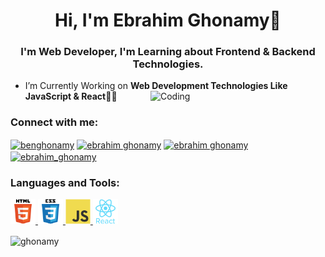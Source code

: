 <h1 align="center">Hi, I'm Ebrahim Ghonamy👋</h1>
<h3 align="center">
  I'm Web Developer, I'm Learning about Frontend & Backend Technologies.
</h3>

- I’m Currently Working on **Web Development Technologies Like JavaScript &
React**👨‍💻
<img
  align="right"
  width="280"
  src="https://media.tenor.com/6JptszQgCnkAAAAj/text-work.gif"
  alt="Coding"
/>
<h3 align="left">Connect with me:</h3>
<p align="left">
  <a href="https://twitter.com/benghonamy" target="blank"
    ><img
      align="center"
      src="https://raw.githubusercontent.com/rahuldkjain/github-profile-readme-generator/master/src/images/icons/Social/twitter.svg"
      alt="benghonamy"
      height="30"
      width="40"
  /></a>
  <a href="https://linkedin.com/in/ibrahim-ghonamy" target="blank"
    ><img
      align="center"
      src="https://raw.githubusercontent.com/rahuldkjain/github-profile-readme-generator/master/src/images/icons/Social/linked-in-alt.svg"
      alt="ebrahim ghonamy"
      height="30"
      width="40"
  /></a>
  <a href="https://fb.com/ebrahim ghonamy" target="blank"
    ><img
      align="center"
      src="https://raw.githubusercontent.com/rahuldkjain/github-profile-readme-generator/master/src/images/icons/Social/facebook.svg"
      alt="ebrahim ghonamy"
      height="30"
      width="40"
  /></a>
  <a href="https://instagram.com/ebrahim_ghonamy" target="blank"
    ><img
      align="center"
      src="https://raw.githubusercontent.com/rahuldkjain/github-profile-readme-generator/master/src/images/icons/Social/instagram.svg"
      alt="ebrahim_ghonamy"
      height="30"
      width="40"
  /></a>
</p>

<h3 align="left">Languages and Tools:</h3>
<p align="left">
  <a href="https://www.w3.org/html/" target="_blank" rel="noreferrer">
    <img
      src="https://raw.githubusercontent.com/devicons/devicon/master/icons/html5/html5-original-wordmark.svg"
      alt="html5"
      width="40"
      height="40"
    />
  </a>
  <a href="https://www.w3schools.com/css/" target="_blank" rel="noreferrer">
    <img
      src="https://raw.githubusercontent.com/devicons/devicon/master/icons/css3/css3-original-wordmark.svg"
      alt="css3"
      width="40"
      height="40"
    />
  </a>
  <a
    href="https://developer.mozilla.org/en-US/docs/Web/JavaScript"
    target="_blank"
    rel="noreferrer"
  >
    <img
      src="https://raw.githubusercontent.com/devicons/devicon/master/icons/javascript/javascript-original.svg"
      alt="javascript"
      width="40"
      height="40"
    />
  </a>
  <a href="https://reactjs.org/" target="_blank" rel="noreferrer">
    <img
      src="https://raw.githubusercontent.com/devicons/devicon/master/icons/react/react-original-wordmark.svg"
      alt="react"
      width="40"
      height="40"
    />
  </a>
</p>

<p>
  <img
    align="center"
    src="https://github-readme-stats.vercel.app/api/top-langs?username=ghonamy&show_icons=true&locale=en&layout=compact"
    alt="ghonamy"
  />
</p>
